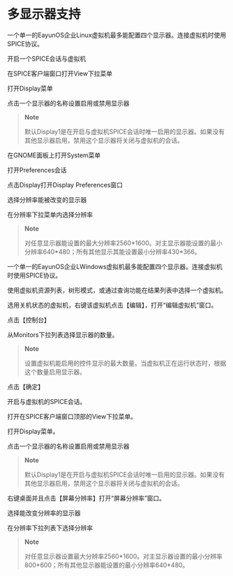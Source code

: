 # 多显示器支持

一个单一的EayunOS企业Linux虚拟机最多能配置四个显示器。连接虚拟机时使用SPICE协议。

开启一个SPICE会话与虚拟机

在SPICE客户端窗口打开View下拉菜单

打开Display菜单

点击一个显示器的名称设置启用或禁用显示器

> **Note**
>
> 默认Display1是在开启与虚拟机SPICE会话时唯一启用的显示器。如果没有其他显示器启用，禁用这个显示器将关闭与虚拟机的会话。

在GNOME面板上打开System菜单

打开Preferences会话

点击Display打开Display Preferences窗口

选择分辨率能被改变的显示器

在分辨率下拉菜单内选择分辨率

> **Note**
>
> 对任意显示器能设置的最大分辨率2560\*1600。对主显示器能设置的最小分辨率640\*480；所有其他显示其能设置最小分辨率430\*366。

一个单一的EayunOS企业LWindows虚拟机最多能配置四个显示器。连接虚拟机时使用SPICE协议。

使用虚拟机资源列表，树形模式，或通过查询功能在结果列表中选择一个虚拟机。

选用关机状态的虚拟机，右键该虚拟机点击【编辑】，打开“编辑虚拟机”窗口。

点击【控制台】

从Monitors下拉列表选择显示器的数量。

> **Note**
>
> 设置虚拟机能启用的控件显示的最大数量。当虚拟机正在运行状态时，根据这个数量启用显示器。

点击【确定】

开启与虚拟机的SPICE会话。

打开在SPICE客户端窗口顶部的View下拉菜单。

打开Display菜单。

点击一个显示器的名称设置启用或禁用显示器

> **Note**
>
> 默认Display1是在开启与虚拟机SPICE会话时唯一启用的显示器。如果没有其他显示器启用，禁用这个显示器将关闭与虚拟机的会话。

右键桌面并且点击【屏幕分辨率】打开“屏幕分辨率”窗口。

选择能改变分辨率的显示器

在分辨率下拉列表下选择分辨率

> **Note**
>
> 对任意显示器设置最大分辨率2560\*1600。对主显示器设置的最小分辨率800\*600；所有其他显示器能设置的最小分辨率640\*480。

